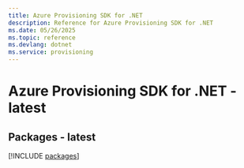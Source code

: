 ```yaml
---
title: Azure Provisioning SDK for .NET
description: Reference for Azure Provisioning SDK for .NET
ms.date: 05/26/2025
ms.topic: reference
ms.devlang: dotnet
ms.service: provisioning
---
```

# Azure Provisioning SDK for .NET - latest
## Packages - latest
[!INCLUDE [packages](provisioning-index.md)]